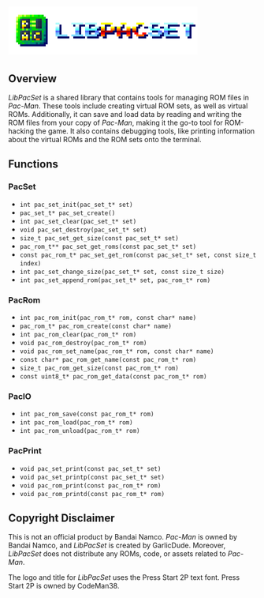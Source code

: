 # ![LibPacSet Logo](./assets/title/title_4x.png)

## Overview

*LibPacSet* is a shared library that contains tools for managing ROM files in *Pac-Man*. These tools include creating virtual ROM sets, as well as virtual ROMs. Additionally, it can save and load data by reading and writing the ROM files from your copy of *Pac-Man*, making it the go-to tool for ROM-hacking the game. It also contains debugging tools, like printing information about the virtual ROMs and the ROM sets onto the terminal.

## Functions

### PacSet

* `int pac_set_init(pac_set_t* set)`
* `pac_set_t* pac_set_create()`
* `int pac_set_clear(pac_set_t* set)`
* `void pac_set_destroy(pac_set_t* set)`
* `size_t pac_set_get_size(const pac_set_t* set)`
* `pac_rom_t** pac_set_get_roms(const pac_set_t* set)`
* `const pac_rom_t* pac_set_get_rom(const pac_set_t* set, const size_t index)`
* `int pac_set_change_size(pac_set_t* set, const size_t size)`
* `int pac_set_append_rom(pac_set_t* set, pac_rom_t* rom)`

### PacRom

* `int pac_rom_init(pac_rom_t* rom, const char* name)`
* `pac_rom_t* pac_rom_create(const char* name)`
* `int pac_rom_clear(pac_rom_t* rom)`
* `void pac_rom_destroy(pac_rom_t* rom)`
* `void pac_rom_set_name(pac_rom_t* rom, const char* name)`
* `const char* pac_rom_get_name(const pac_rom_t* rom)`
* `size_t pac_rom_get_size(const pac_rom_t* rom)`
* `const uint8_t* pac_rom_get_data(const pac_rom_t* rom)`

### PacIO

* `int pac_rom_save(const pac_rom_t* rom)`
* `int pac_rom_load(pac_rom_t* rom)`
* `int pac_rom_unload(pac_rom_t* rom)`

### PacPrint

* `void pac_set_print(const pac_set_t* set)`
* `void pac_set_printp(const pac_set_t* set)`
* `void pac_rom_print(const pac_rom_t* rom)`
* `void pac_rom_printd(const pac_rom_t* rom)`

## Copyright Disclaimer

This is not an official product by Bandai Namco. *Pac-Man* is owned by Bandai Namco, and *LibPacSet* is created by GarlicDude. Moreover, *LibPacSet* does not distribute any ROMs, code, or assets related to *Pac-Man*.

The logo and title for *LibPacSet* uses the Press Start 2P text font. Press Start 2P is owned by CodeMan38.
